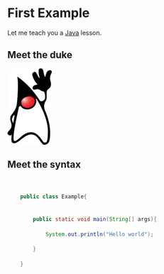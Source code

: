 # First Example

Let me teach you a [Java](https://en.wikipedia.org/wiki/Java_(programming_language)) lesson.

## Meet the duke

![Duke image](../../assets/img/duke.png "Duke image")

## Meet the syntax

``` java

    
    public class Example{
    
    
        public static void main(String[] args){
            
            System.out.println("Hello world");
            
        }
    
    }


```

<br>
<br>
<br>